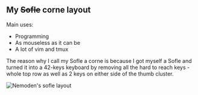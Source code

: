 ## My ~~Sofle~~ corne layout

Main uses:
- Programming
- As mouseless as it can be
- A lot of vim and tmux

The reason why I call my Sofle a corne is because I got myself a Sofle and turned it into a 42-keys keyboard by removing all the hard to reach keys - whole top row as well as 2 keys on either side of the thumb cluster.

![Nemoden's sofle layout](keymap-drawer/eyelash_sofle.svg "Corne-like sofle")
